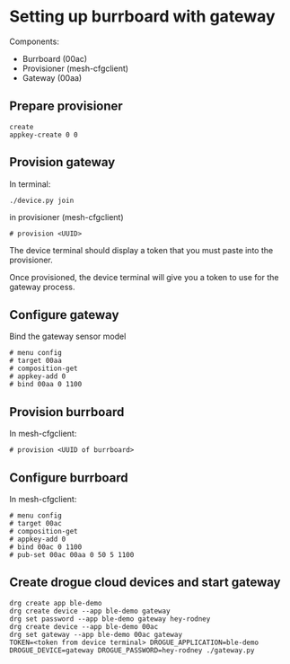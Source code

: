 # Setting up burrboard with gateway

Components:

* Burrboard (00ac)
* Provisioner (mesh-cfgclient)
* Gateway (00aa)

## Prepare provisioner

```
create
appkey-create 0 0
```

## Provision gateway

In terminal:

```
./device.py join
```


in provisioner (mesh-cfgclient)

```
# provision <UUID>
```

The device terminal should display a token that you must paste into the provisioner.

Once provisioned, the device terminal will give you a token to use for the gateway process.

## Configure gateway

Bind the gateway sensor model

```
# menu config
# target 00aa
# composition-get
# appkey-add 0
# bind 00aa 0 1100
```

## Provision burrboard

In mesh-cfgclient:

```
# provision <UUID of burrboard>
```

## Configure burrboard

In mesh-cfgclient:

```
# menu config
# target 00ac
# composition-get
# appkey-add 0
# bind 00ac 0 1100
# pub-set 00ac 00aa 0 50 5 1100
```

## Create drogue cloud devices and start gateway

```
drg create app ble-demo
drg create device --app ble-demo gateway
drg set password --app ble-demo gateway hey-rodney
drg create device --app ble-demo 00ac
drg set gateway --app ble-demo 00ac gateway
TOKEN=<token from device terminal> DROGUE_APPLICATION=ble-demo DROGUE_DEVICE=gateway DROGUE_PASSWORD=hey-rodney ./gateway.py
```
